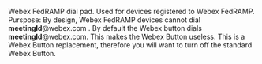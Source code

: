 Webex FedRAMP dial pad.  Used for devices registered to Webex FedRAMP.  
Purspose: By design, Webex FedRAMP devices cannot dial **meetingId**@webex.com .  By default the Webex button dials **meetingId**@webex.com. This makes the Webex Button useless.
This is a Webex Button replacement, therefore you will want to turn off the standard Webex Button.  
